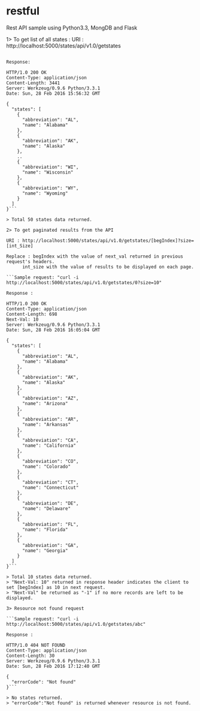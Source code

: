 # restful
Rest API sample using Python3.3, MongDB and Flask

1> To get list of all states :
URI : http://localhost:5000/states/api/v1.0/getstates

```Sample request : "curl -i http://localhost:5000/states/api/v1.0/getstates"

Response: 

HTTP/1.0 200 OK
Content-Type: application/json
Content-Length: 3441
Server: Werkzeug/0.9.6 Python/3.3.1
Date: Sun, 28 Feb 2016 15:56:32 GMT

{
  "states": [
    {
      "abbreviation": "AL", 
      "name": "Alabama"
    }, 
    {
      "abbreviation": "AK", 
      "name": "Alaska"
    },
    ..
    {
      "abbreviation": "WI", 
      "name": "Wisconsin"
    }, 
    {
      "abbreviation": "WY", 
      "name": "Wyoming"
    }
  ]
}```

> Total 50 states data returned.

2> To get paginated results from the API

URI : http://localhost:5000/states/api/v1.0/getstates/[begIndex]?size=[int_Size]

Replace : begIndex with the value of next_val returned in previous request's headers.
	  int_size with the value of results to be displayed on each page.

```Sample request: "curl -i http://localhost:5000/states/api/v1.0/getstates/0?size=10"

Response :

HTTP/1.0 200 OK
Content-Type: application/json
Content-Length: 698
Next-Val: 10
Server: Werkzeug/0.9.6 Python/3.3.1
Date: Sun, 28 Feb 2016 16:05:04 GMT

{
  "states": [
    {
      "abbreviation": "AL", 
      "name": "Alabama"
    }, 
    {
      "abbreviation": "AK", 
      "name": "Alaska"
    }, 
    {
      "abbreviation": "AZ", 
      "name": "Arizona"
    }, 
    {
      "abbreviation": "AR", 
      "name": "Arkansas"
    }, 
    {
      "abbreviation": "CA", 
      "name": "California"
    }, 
    {
      "abbreviation": "CO", 
      "name": "Colorado"
    }, 
    {
      "abbreviation": "CT", 
      "name": "Connecticut"
    }, 
    {
      "abbreviation": "DE", 
      "name": "Delaware"
    }, 
    {
      "abbreviation": "FL", 
      "name": "Florida"
    }, 
    {
      "abbreviation": "GA", 
      "name": "Georgia"
    }
  ]
}```

> Total 10 states data returned. 
> "Next-Val: 10" returned in response header indicates the client to set [begIndex] as 10 in next request.
> "Next-Val" be returned as "-1" if no more records are left to be displayed.

3> Resource not found request

```Sample request: "curl -i http://localhost:5000/states/api/v1.0/getstates/abc"

Response :

HTTP/1.0 404 NOT FOUND
Content-Type: application/json
Content-Length: 30
Server: Werkzeug/0.9.6 Python/3.3.1
Date: Sun, 28 Feb 2016 17:12:40 GMT

{
  "errorCode": "Not found"
}```

> No states returned.
> "errorCode":"Not found" is returned whenever resource is not found.

